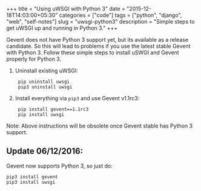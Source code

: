 +++
title = "Using uWSGI with Python 3"
date = "2015-12-18T14:03:00+05:30"
categories = ["code"]
tags = ["python", "django", "web", "self-notes"]
slug = "uwsgi-python3"
description = "Simple steps to get uWSGI up and running in Python 3."
+++

Gevent does not have Python 3 support yet, but its available as a release candidate. So this will lead to problems if you use the latest stable Gevent with Python 3. Follow these simple steps to install uSWGI and Gevent properly for Python 3. 

1. Uninstall existing uWSGI:

        pip uninstall uwsgi
        pip3 uninstall uwsgi

2. Install everything via `pip3` and use Gevent v1.1rc3:

        pip install gevent==1.1rc3
        pip install uwsgi

Note: Above instructions will be obsolete once Gevent stable has Python 3 support.

## Update 06/12/2016:

Gevent now supports Python 3, so just do:

    pip3 install gevent
    pip3 install uwsgi